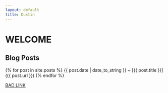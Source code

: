 ```yaml
---
layout: default
title: Dustin
---
```


WELCOME
=======

Blog Posts
----------
  {% for post in site.posts %}
    {{ post.date | date_to_string }} ~ [{{ post.title }}]({{ post.url }})
  {% endfor %}

[BAD LINK](/badstuff)
